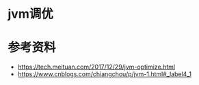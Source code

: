# jvm调优
# 


# 参考资料
- https://tech.meituan.com/2017/12/29/jvm-optimize.html
- https://www.cnblogs.com/chiangchou/p/jvm-1.html#_label4_1